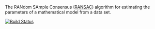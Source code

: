 The RANdom SAmple Consensus
([RANSAC](http://en.wikipedia.org/wiki/RANSAC)) algorithm for
estimating the parameters of a mathematical model from a data set.

[![Build Status](https://travis-ci.org/acowley/RANSAC.png)](https://travis-ci.org/acowley/RANSAC)
